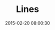 ---
layout: post
title:  "Lines"
number: "51"
date:   2015-02-20 08:00:30
large-image: "https://farm8.staticflickr.com/7387/16563939786_077e3d2eb1_k.jpg"
---